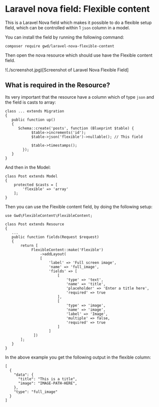 # Laravel nova field: Flexible content

This is a Laravel Nova field which makes it possible to do a flexible setup field, which can be controlled within 1 `json` column in a model.

You can install the field by running the following command:

`composer require gwd/laravel-nova-flexible-content`

Then open the nova resource which should use have the Flexible content field.

!(./screenshot.jpg)[Screenshot of Laravel Nova Flexible Field]

## What is required in the Resource?

Its very important that the resource have a column which of type `json` and the field is casts to array:

```
class ... extends Migration
{
   public function up()
   {
      Schema::create('posts', function (Blueprint $table) {
            $table->increments('id');
            $table->json('flexible')->nullable(); // This field

            $table->timestamps();
        });
   }
}
```

And then in the Model:

```
class Post extends Model
{
    protected $casts = [
        'flexible' => 'array'
    ];
}
```

Then you can use the Flexible content field, by doing the following setup:

```
use Gwd\FlexibleContent\FlexibleContent;

class Post extends Resource
{
   ...
   public function fields(Request $request)
   {
       return [
            FlexibleContent::make('Flexible')
                ->addLayout(
                [
                    'label' => 'Full screen image',
                    'name' => 'full_image',
                    'fields' => [
                        [
                            'type' => 'text',
                            'name' => 'title',
                            'placeholder' => 'Enter a title here',
                            'required' => true
                        ],
                        [
                            'type' => 'image',
                            'name' => 'image',
                            'label' => 'Image',
                            'multiple' => false,
                            'required' => true
                        ]
                    ]
             ])
       ];
   }
}
```

In the above example you get the following output in the flexible column:

```
[
  {
    "data": {
      "title": "This is a title",
      "image": "IMAGE-PATH-HERE",
    },
    "type": "full_image"
  }
]
```
